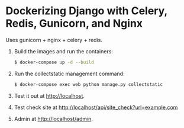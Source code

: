 # Dockerizing Django with Celery, Redis, Gunicorn, and Nginx
Uses gunicorn + nginx + celery + redis.

1. Build the images and run the containers:

    ```sh
    $ docker-compose up -d --build
    ```

2. Run the collectstatic management command:

    ```sh
    $ docker-compose exec web python manage.py collectstatic
    ```


1. Test it out at [http://localhost](http://localhost).
1. Test check site at [http://localhost/api/site_check?url=example.com](http://localhost/api/site_check?url=example.com)
1. Admin at [http://localhost/admin](http://localhost/admin).